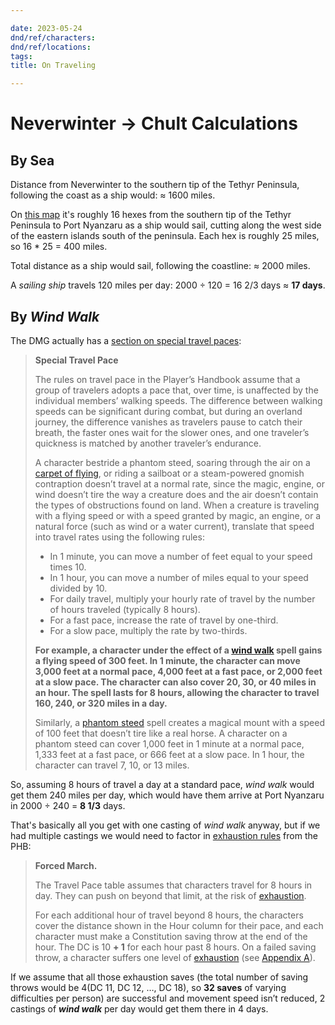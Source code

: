```yaml
---

date: 2023-05-24
dnd/ref/characters:
dnd/ref/locations:
tags:
title: On Traveling

---
```


# Neverwinter -> Chult Calculations

## By Sea

Distance from Neverwinter to the southern tip of the Tethyr Peninsula, following the coast as a ship would: ≈ 1600 miles.

On [this map](https://i.pinimg.com/originals/6e/1c/5b/6e1c5b2e9ff90379bd7d130a13a1f1a4.jpg) it's roughly 16 hexes from the southern tip of the Tethyr Peninsula to Port Nyanzaru as a ship would sail, cutting along the west side of the eastern islands south of the peninsula. Each hex is roughly 25 miles, so 16 * 25 = 400 miles.

Total distance as a ship would sail, following the coastline: ≈ 2000 miles.

A *sailing ship* travels 120 miles per day: 2000 ÷ 120 = 16 2/3 days ≈ **17 days**.

## By *Wind Walk*

The DMG actually has a [section on special travel paces](https://www.dndbeyond.com/sources/dmg/running-the-game#SpecialTravelPace):

> **Special Travel Pace**
> 
> The rules on travel pace in the Player’s Handbook assume that a group of travelers adopts a pace that, over time, is unaffected by the individual members’ walking speeds. The difference between walking speeds can be significant during combat, but during an overland journey, the difference vanishes as travelers pause to catch their breath, the faster ones wait for the slower ones, and one traveler’s quickness is matched by another traveler’s endurance.
> 
> A character bestride a phantom steed, soaring through the air on a [carpet of flying](https://www.dndbeyond.com/magic-items/5373-carpet-of-flying), or riding a sailboat or a steam-powered gnomish contraption doesn’t travel at a normal rate, since the magic, engine, or wind doesn’t tire the way a creature does and the air doesn’t contain the types of obstructions found on land. When a creature is traveling with a flying speed or with a speed granted by magic, an engine, or a natural force (such as wind or a water current), translate that speed into travel rates using the following rules:
> 
> - In 1 minute, you can move a number of feet equal to your speed times 10.
> - In 1 hour, you can move a number of miles equal to your speed divided by 10.
> - For daily travel, multiply your hourly rate of travel by the number of hours traveled (typically 8 hours).
> - For a fast pace, increase the rate of travel by one-third.
> - For a slow pace, multiply the rate by two-thirds.
> 
> **For example, a character under the effect of a [wind walk](https://www.dndbeyond.com/spells/wind-walk) spell gains a flying speed of 300 feet. In 1 minute, the character can move 3,000 feet at a normal pace, 4,000 feet at a fast pace, or 2,000 feet at a slow pace. The character can also cover 20, 30, or 40 miles in an hour. The spell lasts for 8 hours, allowing the character to travel 160, 240, or 320 miles in a day.**
> 
> Similarly, a [phantom steed](https://www.dndbeyond.com/spells/phantom-steed) spell creates a magical mount with a speed of 100 feet that doesn’t tire like a real horse. A character on a phantom steed can cover 1,000 feet in 1 minute at a normal pace, 1,333 feet at a fast pace, or 666 feet at a slow pace. In 1 hour, the character can travel 7, 10, or 13 miles.


So, assuming 8 hours of travel a day at a standard pace, *wind walk* would get them 240 miles per day, which would have them arrive at Port Nyanzaru in 2000 ÷ 240 = **8 1/3** days.

That's basically all you get with one casting of *wind walk* anyway, but if we had multiple castings we would need to factor in [exhaustion rules](https://www.dndbeyond.com/sources/phb/adventuring#TravelPace) from the PHB:

> **Forced March.**
> 
> The Travel Pace table assumes that characters travel for 8 hours in day. They can push on beyond that limit, at the risk of [exhaustion](https://www.dndbeyond.com/compendium/rules/basic-rules/appendix-a-conditions#Exhaustion).
> 
> For each additional hour of travel beyond 8 hours, the characters cover the distance shown in the Hour column for their pace, and each character must make a Constitution saving throw at the end of the hour. The DC is 10 **+ 1** for each hour past 8 hours. On a failed saving throw, a character suffers one level of [exhaustion](https://www.dndbeyond.com/compendium/rules/basic-rules/appendix-a-conditions#Exhaustion) (see [Appendix A](https://www.dndbeyond.com/sources/phb/appendix-a-conditions#Unconscious)).

If we assume that all those exhaustion saves (the total number of saving throws would be 4(DC 11, DC 12, …, DC 18), so **32 saves** of varying difficulties per person) are successful and movement speed isn’t reduced, 2 castings of *********wind walk********* per day would get them there in 4 days.

